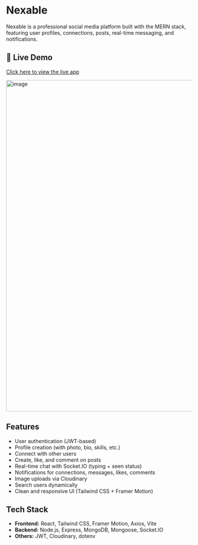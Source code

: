 # Nexable 

Nexable is a professional social media platform built with the MERN stack, featuring user profiles, connections, posts, real-time messaging, and notifications.

## 🔗 Live Demo
[Click here to view the live app](https://nexable-flame.vercel.app/) 


<img width="1919" height="901" alt="image" src="https://github.com/user-attachments/assets/245619a4-cd7e-4ba6-980e-a2188254ebcb" />




## Features

- User authentication (JWT-based)
- Profile creation (with photo, bio, skills, etc.)
- Connect with other users
- Create, like, and comment on posts
- Real-time chat with Socket.IO (typing + seen status)
- Notifications for connections, messages, likes, comments
- Image uploads via Cloudinary
- Search users dynamically
- Clean and responsive UI (Tailwind CSS + Framer Motion)

## Tech Stack

- **Frontend:** React, Tailwind CSS, Framer Motion, Axios, Vite
- **Backend:** Node.js, Express, MongoDB, Mongoose, Socket.IO
- **Others:** JWT, Cloudinary, dotenv
